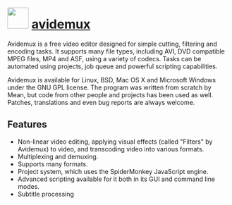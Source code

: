 # <img src="https://cdn.jsdelivr.net/gh/chocolatey-community/chocolatey-coreteampackages@edba4a5849ff756e767cba86641bea97ff5721fe/icons/avidemux.png" width="48" height="48"/> [avidemux](https://chocolatey.org/packages/avidemux)


Avidemux is a free video editor designed for simple cutting, filtering and encoding tasks. It supports many file types, including AVI, DVD compatible MPEG files, MP4 and ASF, using a variety of codecs. Tasks can be automated using projects, job queue and powerful scripting capabilities.

Avidemux is available for Linux, BSD, Mac OS X and Microsoft Windows under the GNU GPL license. The program was written from scratch by Mean, but code from other people and projects has been used as well. Patches, translations and even bug reports are always welcome.

## Features

 - Non-linear video editing, applying visual effects (called "Filters" by Avidemux) to video, and transcoding video into various formats.
 - Multiplexing and demuxing.
 - Supports many formats.
 - Project system, which uses the SpiderMonkey JavaScript engine.
 - Advanced scripting available for it both in its GUI and command line modes.
 - Subtitle processing

